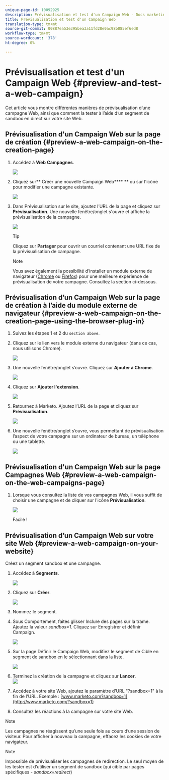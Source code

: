```yaml
---
unique-page-id: 10092925
description: Prévisualisation et test d'un Campaign Web - Docs marketing - Documentation du produit
title: Prévisualisation et test d'un Campaign Web
translation-type: tm+mt
source-git-commit: 00887ea53e395bea3a11fd28e0ac98b085ef6ed8
workflow-type: tm+mt
source-wordcount: '378'
ht-degree: 0%

---
```



# Prévisualisation et test d&#39;un Campaign Web {#preview-and-test-a-web-campaign}

Cet article vous montre différentes manières de prévisualisation d’une campagne Web, ainsi que comment la tester à l’aide d’un segment de sandbox en direct sur votre site Web.

## Prévisualisation d&#39;un Campaign Web sur la page de création {#preview-a-web-campaign-on-the-creation-page}

1. Accédez à **Web** **Campagnes**.

   ![](assets/image2016-8-18-15-3a59-3a35.png)

1. Cliquez sur** Créer une nouvelle Campaign Web**** ** ou sur l&#39;icône pour modifier une campagne existante.

   ![](assets/create-new-or-edit-web-campaign.png)

1. Dans Prévisualisation sur le site, ajoutez l’URL de la page et cliquez sur **Prévisualisation**. Une nouvelle fenêtre/onglet s&#39;ouvre et affiche la prévisualisation de la campagne.

   ![](assets/three-1.png)

   >[!TIP]
   >
   >Cliquez sur **Partager** pour ouvrir un courriel contenant une URL fixe de la prévisualisation de campagne.

   >[!NOTE]
   >
   >Vous avez également la possibilité d’installer un module externe de navigateur ([Chrome](https://chrome.google.com/webstore/detail/marketo-web-personalizati/ldiddonjplchallbngbccbfdfeldohkj) ou [Firefox](http://docs.marketo.com/display/docs/assets/mwp-0.0.0.8.xpi)) pour une meilleure expérience de prévisualisation de votre campagne. Consultez la section ci-dessous.

## Prévisualisation d’un Campaign Web sur la page de création à l’aide du module externe de navigateur {#preview-a-web-campaign-on-the-creation-page-using-the-browser-plug-in}

1. Suivez les étapes 1 et 2 du `section above`.
1. Cliquez sur le lien vers le module externe du navigateur (dans ce cas, nous utilisons Chrome).

   ![](assets/4-1.png)

1. Une nouvelle fenêtre/onglet s’ouvre. Cliquez sur **Ajouter à Chrome**.

   ![](assets/five.png)

1. Cliquez sur **Ajouter l&#39;extension**.

   ![](assets/six.png)

1. Retournez à Marketo. Ajoutez l’URL de la page et cliquez sur **Prévisualisation**.

   ![](assets/seven.png)

1. Une nouvelle fenêtre/onglet s’ouvre, vous permettant de prévisualisation l’aspect de votre campagne sur un ordinateur de bureau, un téléphone ou une tablette.

   ![](assets/campaign-preview.png)

## Prévisualisation d&#39;un Campaign Web sur la page Campagnes Web {#preview-a-web-campaign-on-the-web-campaigns-page}

1. Lorsque vous consultez la liste de vos campagnes Web, il vous suffit de choisir une campagne et de cliquer sur l&#39;icône **Prévisualisation**.

   ![](assets/web-campaigns-1-preview-hand.png)

   Facile !

## Prévisualisation d’un Campaign Web sur votre site Web {#preview-a-web-campaign-on-your-website}

Créez un segment sandbox et une campagne.

1. Accédez à **Segments**.

   ![](assets/new-dropdown-segments-hand.jpg)

1. Cliquez sur **Créer**.

   ![](assets/image2015-9-10-10-3a42-3a39.png)

1. Nommez le segment.
1. Sous Comportement, faites glisser Inclure des pages sur la trame. Ajoutez la valeur *sandbox=1*. Cliquez sur Enregistrer et définir Campaign.

   ![](assets/segment.png)

1. Sur la page Définir le Campaign Web, modifiez le segment de Cible en segment de sandbox en le sélectionnant dans la liste.

   ![](assets/set-web-campaign-target-segment.jpg)

1. Terminez la création de la campagne et cliquez sur **Lancer**.\
   ![](assets/click-launch.jpg)

1. Accédez à votre site Web, ajoutez le paramètre d’URL &quot;?sandbox=1&quot; à la fin de l’URL. Exemple : [www.marketo.com?sandbox=1](http://www.marketo.com/?sandbox=1)
1. Consultez les réactions à la campagne sur votre site Web.

>[!NOTE]
>
>Les campagnes ne réagissent qu’une seule fois au cours d’une session de visiteur. Pour afficher à nouveau la campagne, effacez les cookies de votre navigateur.

>[!NOTE]
>
>Impossible de prévisualiser les campagnes de redirection. Le seul moyen de les tester est d’utiliser un segment de sandbox (qui cible par pages spécifiques - *sandbox=redirect*)

